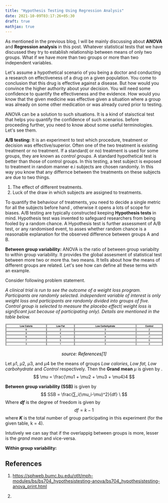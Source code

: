```yaml
---
title: "Hypothesis Testing Using Regression Analysis"
date: 2021-10-09T03:17:26+05:30
draft: true
mathjax: true
---
```


As mentioned in the previous blog,  I will be mainly discussing about **ANOVA** and **Regression analysis** in this post. Whatever statistical tests that we have discussed they try to establish relationship between means of only two groups.   What if we have more than two groups or more than two independent variables.

Let's assume a hypothetical scenario of you being a doctor and conducting a research on effectiveness of a drug on a given population. You come to conclusion that this drug is effective against a disease. But how would you convince the higher authority about your decision. You will need some confidence to quantify the effectiveness and the evidence. How would you know that the given medicine was effective given a situation where a group was already on some other medication or was already  cured prior to testing.

ANOVA can be a solution to such situations. It is a kind of staisctical test that helps you quantify the confidence of such scenarios. before proceeding  further, you need to know about some useful terminologies. Let's see them.

**A/B testing:** It is an experiment to test which procedure, treatment or decision was effective/superior. Often one of the two treatment is existing treatment or no treatment. If a standard( or no) treatment is used for some groups,  they are known as *control* *groups*. A standard hypothetical test is better than those of  control groups. In this testing, a test subject is exposed to treatment in random manner e.i subjects are chosen randomly. In this way you know that any differnce between the treatments on these subjects are due to two things.

1. The effect of different treatments.
2. Luck of the draw in which subjects are assigned to treatments.

To quantify the behaviour of treatments, you need to decide a single metric for all the subjects before hand , otherwise it opens a lots of scope for biases. A/B testing are typically constructed keeping **Hypothesis tests** in mind. Hypothesis test was invented to safeguard researchers from  being fooled by a random chance. A Hypothesis test is further assessment of A/B test, or any randomised event, to asses whether random chance is a reasonable explanation for the observed difference between groups A and B.

**Between group variability:**  ANOVA is the ratio of between group variabilty to within group variability. It provides the global assesment of statistical test between more two or more tha. two means. It tells about how the means of different groups are related. Let's see how can define all these terms with an example.

Consider following problem statement.

*A clinical trial is run to see the outcome of a weight loss program. Participants are randomly selected. independent variable of interest is only weight loss and participants are randomly divided into groups of five.  Control group is selected to measure the placebo effect( weight loss is significant just because of participating only). Details are mentioned in the table below.*

<p align="center" >
  <img src="image1.png"/>
  <figcaption  align="center" style='font-style:italic; color:black;'>source: References[1] </figcaption>
</p>



Let $\mu1,$ $\mu2,$ $\mu3,$ and  $\mu4$ be the means of groups *Low calories*, *Low fat, Low carbohydrate* and *Control*  respectively.  Then the **Grand mean** $\mu$ is given by .
$$
\mu  = \frac{\mu1 + \mu2 + \mu3 + \mu4}4
$$


**Between group variability (SSB)** is given by
$$
SSB = \frac{∑_i(\mu_i-\mu)^2}{df} \
$$
Where ***df*** is the degree of freedom is given by
$$
df = k-1
$$
where ***K*** is the total number of group participating in this experiment (for the given table, k = 4).

Intutively we can say that if the overlappig between groups is more, lesser is the *grand mean* and vice-versa. 





**Within group variability:** 









## References

1. https://sphweb.bumc.bu.edu/otlt/mph-modules/bs/bs704_hypothesistesting-anova/bs704_hypothesistesting-anova_print.html

2. 


